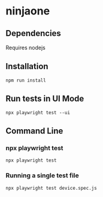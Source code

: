 # ninjaone

## Dependencies
Requires nodejs

## Installation
`npm run install`
## Run tests in UI Mode
`npx playwright test --ui`

## Command Line
### npx playwright test
`npx playwright test`
### Running a single test file
`npx playwright test device.spec.js`
